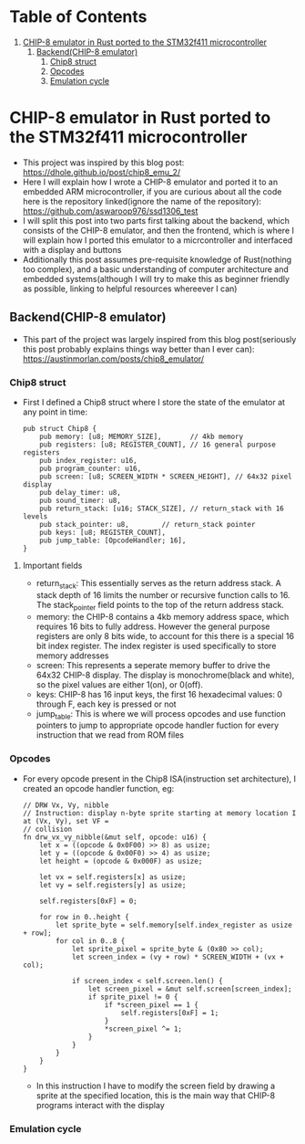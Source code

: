 
# Table of Contents

1.  [CHIP-8 emulator in Rust ported to the STM32f411 microcontroller](#org94201a5)
    1.  [Backend(CHIP-8 emulator)](#org58e78fc)
        1.  [Chip8 struct](#org87dc63f)
        2.  [Opcodes](#org12af38b)
        3.  [Emulation cycle](#orge5b003f)



<a id="org94201a5"></a>

# CHIP-8 emulator in Rust ported to the STM32f411 microcontroller

-   This project was inspired by this blog post: <https://dhole.github.io/post/chip8_emu_2/>
-   Here I will explain how I wrote a CHIP-8 emulator and ported it to an embedded ARM microcontroller, if you are curious about all the code here is the repository linked(ignore the name of the repository): <https://github.com/aswaroop976/ssd1306_test>
-   I will split this post into two parts first talking about the backend, which consists of the CHIP-8 emulator, and then the frontend, which is where I will explain how I ported this emulator to a micrcontroller and interfaced with a display and buttons
-   Additionally this post assumes pre-requisite knowledge of Rust(nothing too complex), and a basic understanding of computer architecture and embedded systems(although I will try to make this as beginner friendly as possible, linking to helpful resources whereever I can)


<a id="org58e78fc"></a>

## Backend(CHIP-8 emulator)

-   This part of the project was largely inspired from this blog post(seriously this post probably explains things way better than I ever can): <https://austinmorlan.com/posts/chip8_emulator/>


<a id="org87dc63f"></a>

### Chip8 struct

-   First I defined a Chip8 struct where I store the state of the emulator at any point in time:
    
        pub struct Chip8 {
            pub memory: [u8; MEMORY_SIZE],       // 4kb memory
            pub registers: [u8; REGISTER_COUNT], // 16 general purpose registers
            pub index_register: u16,
            pub program_counter: u16,
            pub screen: [u8; SCREEN_WIDTH * SCREEN_HEIGHT], // 64x32 pixel display
            pub delay_timer: u8,
            pub sound_timer: u8,
            pub return_stack: [u16; STACK_SIZE], // return_stack with 16 levels
            pub stack_pointer: u8,        // return_stack pointer
            pub keys: [u8; REGISTER_COUNT],
            pub jump_table: [OpcodeHandler; 16],
        }

1.  Important fields

    -   return<sub>stack</sub>: This essentially serves as the return address stack. A stack depth of 16 limits the number or recursive function calls to 16. The stack<sub>pointer</sub> field points to the top of the return address stack.
    -   memory: the CHIP-8 contains a 4kb memory address space, which requires 16 bits to fully address. However the general purpose registers are only 8 bits wide, to account for this there is a special 16 bit index register. The index register is used specifically to store memory addresses
    -   screen: This represents a seperate memory buffer to drive the 64x32 CHIP-8 display. The display is monochrome(black and white), so the pixel values are either 1(on), or 0(off).
    -   keys: CHIP-8 has 16 input keys, the first 16 hexadecimal values: 0 through F, each key is pressed or not
    -   jump<sub>table</sub>: This is where we will process opcodes and use function pointers to jump to appropriate opcode handler fuction for every instruction that we read from ROM files


<a id="org12af38b"></a>

### Opcodes

-   For every opcode present in the Chip8 ISA(instruction set architecture), I created an opcode handler function, eg:
    
        // DRW Vx, Vy, nibble
        // Instruction: display n-byte sprite starting at memory location I at (Vx, Vy), set VF =
        // collision
        fn drw_vx_vy_nibble(&mut self, opcode: u16) {
            let x = ((opcode & 0x0F00) >> 8) as usize;
            let y = ((opcode & 0x00F0) >> 4) as usize;
            let height = (opcode & 0x000F) as usize;
        
            let vx = self.registers[x] as usize;
            let vy = self.registers[y] as usize;
        
            self.registers[0xF] = 0;
        
            for row in 0..height {
                let sprite_byte = self.memory[self.index_register as usize + row];
                for col in 0..8 {
                    let sprite_pixel = sprite_byte & (0x80 >> col);
                    let screen_index = (vy + row) * SCREEN_WIDTH + (vx + col);
        
                    if screen_index < self.screen.len() {
                        let screen_pixel = &mut self.screen[screen_index];
                        if sprite_pixel != 0 {
                            if *screen_pixel == 1 {
                                self.registers[0xF] = 1;
                            }
                            *screen_pixel ^= 1;
                        }
                    }
                }
            }
        }
    
    -   In this instruction I have to modify the screen field by drawing a sprite at the specified location, this is the main way that CHIP-8 programs interact with the display


<a id="orge5b003f"></a>

### Emulation cycle

